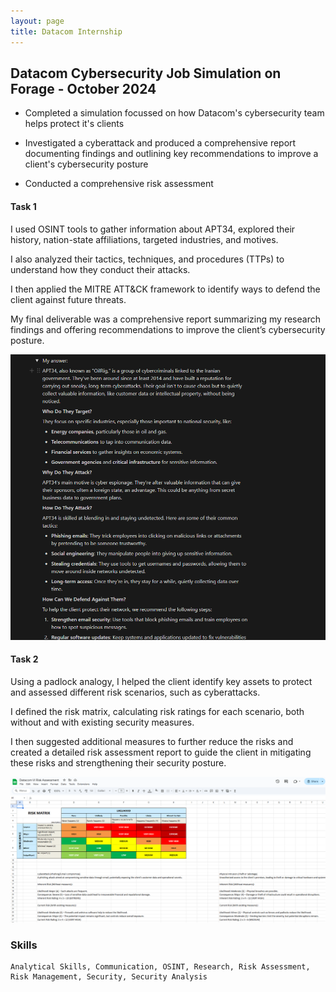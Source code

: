 ```yaml
---
layout: page
title: Datacom Internship
---
```


##  Datacom Cybersecurity Job Simulation on Forage - October 2024

 * Completed a simulation focussed on how Datacom's cybersecurity team helps
   protect it's clients
   
 * Investigated a cyberattack and produced a comprehensive report documenting
   findings and outlining key recommendations to improve a client's
   cybersecurity posture
   
 * Conducted a comprehensive risk assessment


####   Task 1

I used OSINT tools to gather information about APT34, explored their history, nation-state affiliations, targeted industries, and motives. 

I also analyzed their tactics, techniques, and procedures (TTPs) to understand how they conduct their attacks. 

I then applied the MITRE ATT&CK framework to identify ways to defend the client against future threats. 

My final deliverable was a comprehensive report summarizing my research findings and offering recommendations to improve the client’s cybersecurity posture.


![1](https://github.com/elizabethude/portfolio/blob/main/projectimages/virtual%20internship/datacom/1.PNG?raw=true)


####   Task 2

Using a padlock analogy, I helped the client identify key assets to protect and assessed different risk scenarios, such as cyberattacks. 

I defined the risk matrix, calculating risk ratings for each scenario, both without and with existing security measures. 

I then suggested additional measures to further reduce the risks and created a detailed risk assessment report to guide the client in mitigating these risks and strengthening their security posture.


![2](https://github.com/elizabethude/portfolio/blob/main/projectimages/virtual%20internship/datacom/2.PNG?raw=true)

### Skills

```
Analytical Skills, Communication, OSINT, Research, Risk Assessment, Risk Management, Security, Security Analysis
```
